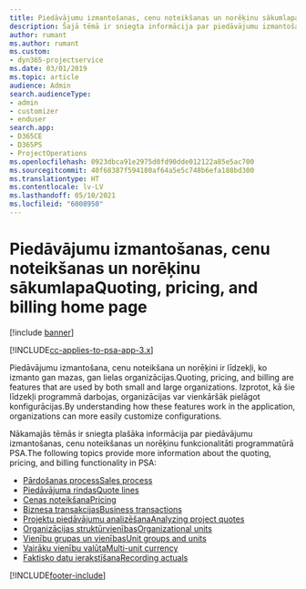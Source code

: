 ```yaml
---
title: Piedāvājumu izmantošanas, cenu noteikšanas un norēķinu sākumlapa
description: Šajā tēmā ir sniegta informācija par piedāvājumu izmantošanu, cenu noteikšanu un norēķiniem.
author: rumant
ms.author: rumant
ms.custom:
- dyn365-projectservice
ms.date: 03/01/2019
ms.topic: article
audience: Admin
search.audienceType:
- admin
- customizer
- enduser
search.app:
- D365CE
- D365PS
- ProjectOperations
ms.openlocfilehash: 0923dbca91e2975d0fd90dde012122a85e5ac700
ms.sourcegitcommit: 40f68387f594180af64a5e5c748b6efa188bd300
ms.translationtype: HT
ms.contentlocale: lv-LV
ms.lasthandoff: 05/10/2021
ms.locfileid: "6008950"
---
```

# <a name="quoting-pricing-and-billing-home-page"></a><span data-ttu-id="f999e-103">Piedāvājumu izmantošanas, cenu noteikšanas un norēķinu sākumlapa</span><span class="sxs-lookup"><span data-stu-id="f999e-103">Quoting, pricing, and billing home page</span></span>

[!include [banner](../includes/psa-now-project-operations.md)]

[!INCLUDE[cc-applies-to-psa-app-3.x](../includes/cc-applies-to-psa-app-3x.md)]

<span data-ttu-id="f999e-104">Piedāvājumu izmantošana, cenu noteikšana un norēķini ir līdzekļi, ko izmanto gan mazas, gan lielas organizācijas.</span><span class="sxs-lookup"><span data-stu-id="f999e-104">Quoting, pricing, and billing are features that are used by both small and large organizations.</span></span> <span data-ttu-id="f999e-105">Izprotot, kā šie līdzekļi programmā darbojas, organizācijas var vienkāršāk pielāgot konfigurācijas.</span><span class="sxs-lookup"><span data-stu-id="f999e-105">By understanding how these features work in the application, organizations can more easily customize configurations.</span></span>

<span data-ttu-id="f999e-106">Nākamajās tēmās ir sniegta plašāka informācija par piedāvājumu izmantošanas, cenu noteikšanas un norēķinu funkcionalitāti programmatūrā PSA.</span><span class="sxs-lookup"><span data-stu-id="f999e-106">The following topics provide more information about the quoting, pricing, and billing functionality in PSA:</span></span>

- [<span data-ttu-id="f999e-107">Pārdošanas process</span><span class="sxs-lookup"><span data-stu-id="f999e-107">Sales process</span></span>](basic-sales-process.md)
- [<span data-ttu-id="f999e-108">Piedāvājuma rindas</span><span class="sxs-lookup"><span data-stu-id="f999e-108">Quote lines</span></span>](basic-quote-lines.md)
- [<span data-ttu-id="f999e-109">Cenas noteikšana</span><span class="sxs-lookup"><span data-stu-id="f999e-109">Pricing</span></span>](basic-pricing.md)
- [<span data-ttu-id="f999e-110">Biznesa transakcijas</span><span class="sxs-lookup"><span data-stu-id="f999e-110">Business transactions</span></span>](basic-business-transactions.md)
- [<span data-ttu-id="f999e-111">Projektu piedāvājumu analizēšana</span><span class="sxs-lookup"><span data-stu-id="f999e-111">Analyzing project quotes</span></span>](basic-analyzing-quotes.md)
- [<span data-ttu-id="f999e-112">Organizācijas struktūrvienības</span><span class="sxs-lookup"><span data-stu-id="f999e-112">Organizational units</span></span>](advanced-organizational.md)
- [<span data-ttu-id="f999e-113">Vienību grupas un vienības</span><span class="sxs-lookup"><span data-stu-id="f999e-113">Unit groups and units</span></span>](advanced-units.md)
- [<span data-ttu-id="f999e-114">Vairāku vienību valūta</span><span class="sxs-lookup"><span data-stu-id="f999e-114">Multi-unit currency</span></span>](advanced-currency.md)
- [<span data-ttu-id="f999e-115">Faktisko datu ierakstīšana</span><span class="sxs-lookup"><span data-stu-id="f999e-115">Recording actuals</span></span>](advanced-actuals.md)


[!INCLUDE[footer-include](../includes/footer-banner.md)]